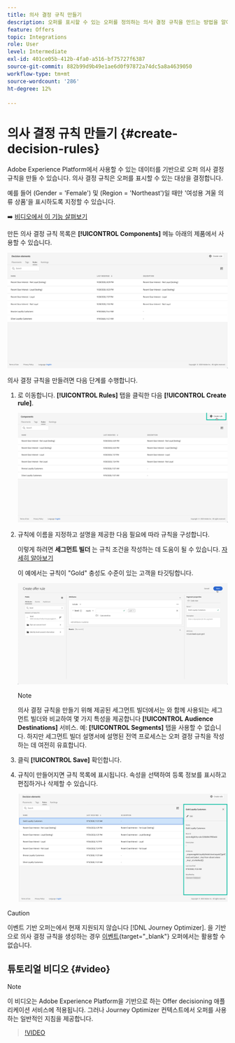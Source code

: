 ```yaml
---
title: 의사 결정 규칙 만들기
description: 오퍼를 표시할 수 있는 오퍼를 정의하는 의사 결정 규칙을 만드는 방법을 알아봅니다
feature: Offers
topic: Integrations
role: User
level: Intermediate
exl-id: 401ce05b-412b-4fa0-a516-bf75727f6387
source-git-commit: 882b99d9b49e1ae6d0f97872a74dc5a8a4639050
workflow-type: tm+mt
source-wordcount: '286'
ht-degree: 12%

---
```


# 의사 결정 규칙 만들기 {#create-decision-rules}

Adobe Experience Platform에서 사용할 수 있는 데이터를 기반으로 오퍼 의사 결정 규칙을 만들 수 있습니다. 의사 결정 규칙은 오퍼를 표시할 수 있는 대상을 결정합니다.

예를 들어 (Gender = &#39;Female&#39;) 및 (Region = &#39;Northeast&#39;)일 때만 &#39;여성용 겨울 의류 상품&#39;을 표시하도록 지정할 수 있습니다. 

➡️ [비디오에서 이 기능 살펴보기](#video)

만든 의사 결정 규칙 목록은 **[!UICONTROL Components]** 메뉴 아래의 제품에서 사용할 수 있습니다.

![](../assets/decision_rules_list.png)

의사 결정 규칙을 만들려면 다음 단계를 수행합니다.

1. 로 이동합니다. **[!UICONTROL Rules]** 탭을 클릭한 다음 **[!UICONTROL Create rule]**.

   ![](../assets/offers_decision_rule_creation.png)

1. 규칙에 이름을 지정하고 설명을 제공한 다음 필요에 따라 규칙을 구성합니다.

   이렇게 하려면 **세그먼트 빌더** 는 규칙 조건을 작성하는 데 도움이 될 수 있습니다. [자세히 알아보기](../../segment/about-segments.md)

   이 예에서는 규칙이 &quot;Gold&quot; 충성도 수준이 있는 고객을 타깃팅합니다.

   ![](../assets/offers_decision_rule_creation_segment.png)

   >[!NOTE]
   >
   >의사 결정 규칙을 만들기 위해 제공된 세그먼트 빌더에서는 와 함께 사용되는 세그먼트 빌더와 비교하여 몇 가지 특성을 제공합니다 **[!UICONTROL Audience Destinations]** 서비스. 예: **[!UICONTROL Segments]** 탭을 사용할 수 없습니다. 하지만 세그먼트 빌더 설명서에 설명된 전역 프로세스는 오퍼 결정 규칙을 작성하는 데 여전히 유효합니다.

1. 클릭 **[!UICONTROL Save]** 확인합니다.

1. 규칙이 만들어지면 규칙 목록에 표시됩니다. 속성을 선택하여 등록 정보를 표시하고 편집하거나 삭제할 수 있습니다.

   ![](../assets/rule_created.png)

>[!CAUTION]
>
>이벤트 기반 오퍼는에서 현재 지원되지 않습니다 [!DNL Journey Optimizer]. 을 기반으로 의사 결정 규칙을 생성하는 경우 [이벤트](https://experienceleague.adobe.com/docs/experience-platform/segmentation/ui/segment-builder.html?lang=en#events){target=&quot;_blank&quot;} 오퍼에서는 활용할 수 없습니다.

## 튜토리얼 비디오 {#video}

>[!NOTE]
>
>이 비디오는 Adobe Experience Platform을 기반으로 하는 Offer decisioning 애플리케이션 서비스에 적용됩니다. 그러나 Journey Optimizer 컨텍스트에서 오퍼를 사용하는 일반적인 지침을 제공합니다.

>[!VIDEO](https://video.tv.adobe.com/v/329373?quality=12)

